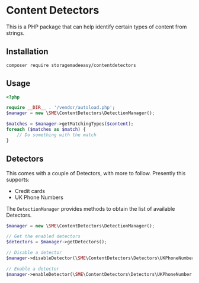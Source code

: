 # Content Detectors
This is a PHP package that can help identify certain types of content from strings. 

## Installation

```
composer require storagemadeeasy/contentdetectors
```

## Usage

````php
<?php

require __DIR__ . '/vendor/autoload.php';
$manager = new \SME\ContentDetectors\DetectionManager();

$matches = $manager->getMatchingTypes($content);
foreach ($matches as $match) {
    // Do something with the match
}
````

## Detectors
This comes with a couple of Detectors, with more to follow. Presently this supports:
- Credit cards
- UK Phone Numbers

The `DetectionManager` provides methods to obtain the list of available Detectors. 

````php
$manager = new \SME\ContentDetectors\DetectionManager();

// Get the enabled detectors
$detectors = $manager->getDetectors();

// Disable a detector
$manager->disableDetector(\SME\ContentDetectors\Detectors\UKPhoneNumber::class);

// Enable a detector 
$manager->enableDetector(\SME\ContentDetectors\Detectors\UKPhoneNumber::class);
````

